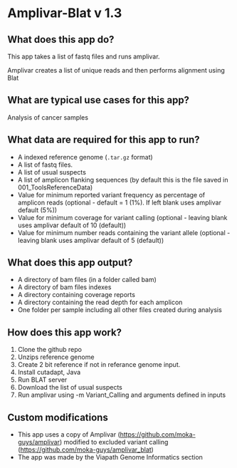 # Amplivar-Blat v 1.3

## What does this app do?
This app takes a list of fastq files and runs amplivar.

Amplivar creates a list of unique reads and then performs alignment using Blat

## What are typical use cases for this app?
Analysis of cancer samples

## What data are required for this app to run?
* A indexed reference genome (`.tar.gz` format)
* A list of fastq files.
* A list of usual suspects
* A list of amplicon flanking sequences (by default this is the file saved in 001_ToolsReferenceData)
* Value for minimum reported variant frequency as percentage of amplicon reads (optional - default = 1 (1%). If left blank uses amplivar default (5%))
* Value for minimum coverage for variant calling (optional - leaving blank uses amplivar default of 10 (default))
* Value for minimum number reads containing the variant allele (optional - leaving blank uses amplivar default of 5 (default))

## What does this app output?
* A directory of bam files (in a folder called bam)
* A directory of bam files indexes
* A directory containing coverage reports
* A directory containing the read depth for each amplicon
* One folder per sample including all other files created during analysis

## How does this app work?
1. Clone the github repo
2. Unzips reference genome
3. Create 2 bit reference if not in referance genome input.
4. Install cutadapt, Java
5. Run BLAT server
6. Download the list of usual suspects
7. Run amplivar using -m Variant_Calling and arguments defined in inputs

## Custom modifications
* This app uses a copy of Amplivar (https://github.com/moka-guys/amplivar) modified to excluded variant calling (https://github.com/moka-guys/amplivar_blat)
* The app was made by the Viapath Genome Informatics section 
